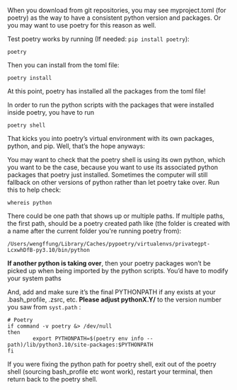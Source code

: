 When you download from git repositories, you may see myproject.toml (for poetry) as the way to have a consistent python version and packages. Or you may want to use poetry for this reason as well.

Test poetry works by running (If needed: `pip install poetry`):
```
poetry
```

Then you can install from the toml file:
```
poetry install
```

At this point, poetry has installed all the packages from the toml file! 

In order to run the python scripts with the packages that were installed inside poetry, you have to run
```
poetry shell
```

That kicks you into poetry’s virtual environment with its own packages, python, and pip. Well, that’s the hope anyways:

You may want to check that the poetry shell is using its own python, which you want to be the case, because you want to use its associated python packages that poetry just installed. Sometimes the computer will still fallback on other versions of python rather than let poetry take over. Run this to help check:
```
whereis python
```

There could be one path that shows up or multiple paths. If multiple paths, the first path, should be a poetry created path like (the folder is created with a name after the current folder you're running poetry from):
```
/Users/wengffung/Library/Caches/pypoetry/virtualenvs/privategpt-LcxwhDfB-py3.10/bin/python 
```

**If another python is taking over**, then your poetry packages won’t be picked up when being imported by the python scripts. You’d have to modify your system paths

And, add and make sure it’s the final PYTHONPATH if any exists at your .bash_profile, .zsrc, etc. **Please adjust pythonX.Y/** to the version number you saw from `syst.path` :
```
# Poetry  
if command -v poetry &> /dev/null  
then  
        export PYTHONPATH=$(poetry env info --path)/lib/python3.10/site-packages:$PYTHONPATH  
fi
```

If you were fixing the python path for poetry shell, exit out of the poetry shell (sourcing bash_profile etc wont work), restart your terminal, then return back to the poetry shell.